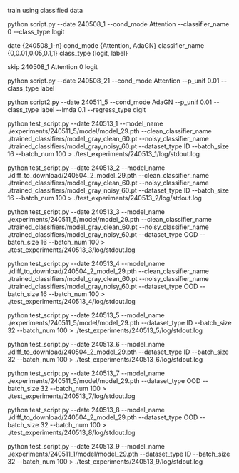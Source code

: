 train using classified data

python script.py --date 240508_1 --cond_mode Attention --classifier_name 0 --class_type logit

date {240508_1-n}
cond_mode {Attention, AdaGN}
classifier_name {0,0.01,0.05,0.1,1}
class_type {logit, label}

skip 240508_1 Attention 0 logit

python script.py --date 240508_21 --cond_mode Attention --p_unif 0.01 --class_type label

python script2.py --date 240511_5 --cond_mode AdaGN --p_unif 0.01 --class_type label --lmda 0.1 --regress_type digit

python test_script.py --date 240513_1 --model_name ./experiments/240511_5/model/model_29.pth --clean_classifier_name ./trained_classifiers/model_gray_clean_60.pt --noisy_classifier_name ./trained_classifiers/model_gray_noisy_60.pt --dataset_type ID --batch_size 16 --batch_num 100 > ./test_experiments/240513_1/log/stdout.log

python test_script.py --date 240513_2 --model_name ./diff_to_download/240504_2_model_29.pth --clean_classifier_name ./trained_classifiers/model_gray_clean_60.pt --noisy_classifier_name ./trained_classifiers/model_gray_noisy_60.pt --dataset_type ID --batch_size 16 --batch_num 100 > ./test_experiments/240513_2/log/stdout.log

python test_script.py --date 240513_3 --model_name ./experiments/240511_5/model/model_29.pth --clean_classifier_name ./trained_classifiers/model_gray_clean_60.pt --noisy_classifier_name ./trained_classifiers/model_gray_noisy_60.pt --dataset_type OOD --batch_size 16 --batch_num 100 > ./test_experiments/240513_3/log/stdout.log

python test_script.py --date 240513_4 --model_name ./diff_to_download/240504_2_model_29.pth --clean_classifier_name ./trained_classifiers/model_gray_clean_60.pt --noisy_classifier_name ./trained_classifiers/model_gray_noisy_60.pt --dataset_type OOD --batch_size 16 --batch_num 100 > ./test_experiments/240513_4/log/stdout.log

python test_script.py --date 240513_5 --model_name ./experiments/240511_5/model/model_29.pth  --dataset_type ID --batch_size 32 --batch_num 100 > ./test_experiments/240513_5/log/stdout.log

python test_script.py --date 240513_6 --model_name ./diff_to_download/240504_2_model_29.pth  --dataset_type ID --batch_size 32 --batch_num 100 > ./test_experiments/240513_6/log/stdout.log

python test_script.py --date 240513_7 --model_name ./experiments/240511_5/model/model_29.pth  --dataset_type OOD --batch_size 32 --batch_num 100 > ./test_experiments/240513_7/log/stdout.log

python test_script.py --date 240513_8 --model_name ./diff_to_download/240504_2_model_29.pth  --dataset_type OOD --batch_size 32 --batch_num 100 > ./test_experiments/240513_8/log/stdout.log

python test_script.py --date 240513_9 --model_name ./experiments/240511_1/model/model_29.pth  --dataset_type ID --batch_size 32 --batch_num 100 > ./test_experiments/240513_9/log/stdout.log
